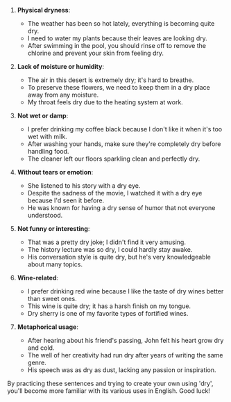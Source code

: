 1. **Physical dryness**:
   - The weather has been so hot lately, everything is becoming quite dry.
   - I need to water my plants because their leaves are looking dry.
   - After swimming in the pool, you should rinse off to remove the chlorine and prevent your skin from feeling dry.

2. **Lack of moisture or humidity**:
   - The air in this desert is extremely dry; it's hard to breathe.
   - To preserve these flowers, we need to keep them in a dry place away from any moisture.
   - My throat feels dry due to the heating system at work.

3. **Not wet or damp**:
   - I prefer drinking my coffee black because I don't like it when it's too wet with milk.
   - After washing your hands, make sure they're completely dry before handling food.
   - The cleaner left our floors sparkling clean and perfectly dry.

4. **Without tears or emotion**:
   - She listened to his story with a dry eye.
   - Despite the sadness of the movie, I watched it with a dry eye because I'd seen it before.
   - He was known for having a dry sense of humor that not everyone understood.

5. **Not funny or interesting**:
   - That was a pretty dry joke; I didn't find it very amusing.
   - The history lecture was so dry, I could hardly stay awake.
   - His conversation style is quite dry, but he's very knowledgeable about many topics.

6. **Wine-related**:
   - I prefer drinking red wine because I like the taste of dry wines better than sweet ones.
   - This wine is quite dry; it has a harsh finish on my tongue.
   - Dry sherry is one of my favorite types of fortified wines.

7. **Metaphorical usage**:
   - After hearing about his friend's passing, John felt his heart grow dry and cold.
   - The well of her creativity had run dry after years of writing the same genre.
   - His speech was as dry as dust, lacking any passion or inspiration.

By practicing these sentences and trying to create your own using 'dry', you'll become more familiar with its various uses in English. Good luck!